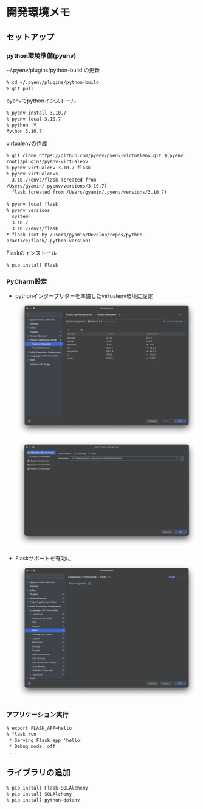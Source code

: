 # 開発環境メモ

## セットアップ

### python環境準備(pyenv)
~/.pyenv/plugins/python-build の更新
```
% cd ~/.pyenv/plugins/python-build 
% git pull
```

pyenvでpythonインストール
```
% pyenv install 3.10.7
% pyenv local 3.10.7
% python -V
Python 3.10.7
```

virtualenvの作成
```
% git clone https://github.com/pyenv/pyenv-virtualenv.git $(pyenv root)/plugins/pyenv-virtualenv 
% pyenv virtualenv 3.10.7 flask
% pyenv virtualenvs            
  3.10.7/envs/flask (created from /Users/gyamin/.pyenv/versions/3.10.7)
  flask (created from /Users/gyamin/.pyenv/versions/3.10.7)
  
% pyenv local flask
% pyenv versions   
  system
  3.10.7
  3.10.7/envs/flask
* flask (set by /Users/gyamin/Develop/repos/python-practice/flask/.python-version)
```

Flaskのインストール
```
% pip install Flask
```

### PyCharm設定
- pythonインタープリターを準備したvirtualenv環境に設定
![](./img/2022-09-23_22.50.19.png)
![](./img/2022-09-23_22.51.14.png)

- Flaskサポートを有効に
![](./img/2022-09-23_22.52.33.png)


### アプリケーション実行
```
% export FLASK_APP=hello
% flask run 
 * Serving Flask app 'hello'
 * Debug mode: off
 ...
```

## ライブラリの追加

```
% pip install Flask-SQLAlchemy
% pip install SQLAlchemy
% pip install python-dotenv
```